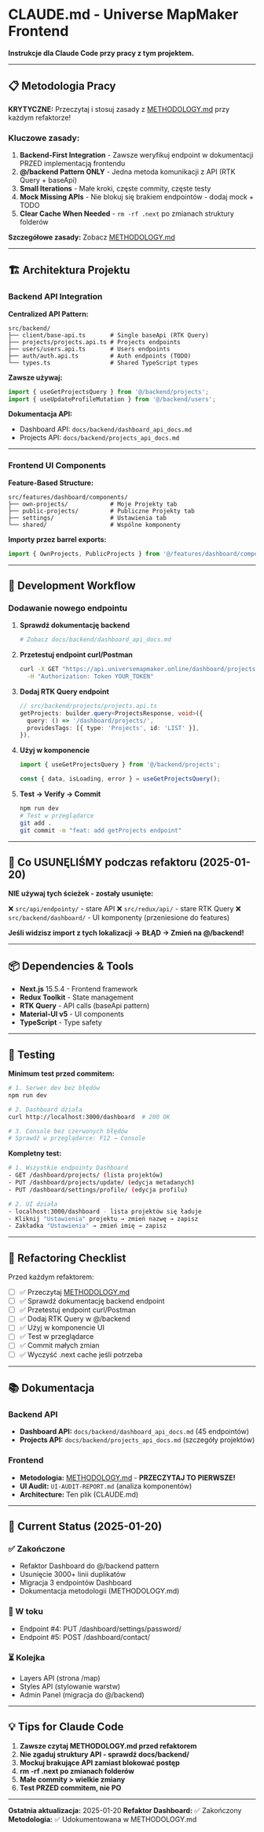 # CLAUDE.md - Universe MapMaker Frontend

**Instrukcje dla Claude Code przy pracy z tym projektem.**

---

## 📋 Metodologia Pracy

**KRYTYCZNE:** Przeczytaj i stosuj zasady z [METHODOLOGY.md](./METHODOLOGY.md) przy każdym refaktorze!

### Kluczowe zasady:

1. **Backend-First Integration** - Zawsze weryfikuj endpoint w dokumentacji PRZED implementacją frontendu
2. **@/backend Pattern ONLY** - Jedna metoda komunikacji z API (RTK Query + baseApi)
3. **Small Iterations** - Małe kroki, częste commity, częste testy
4. **Mock Missing APIs** - Nie blokuj się brakiem endpointów - dodaj mock + TODO
5. **Clear Cache When Needed** - `rm -rf .next` po zmianach struktury folderów

**Szczegółowe zasady:** Zobacz [METHODOLOGY.md](./METHODOLOGY.md)

---

## 🏗️ Architektura Projektu

### Backend API Integration

**Centralized API Pattern:**
```
src/backend/
├── client/base-api.ts       # Single baseApi (RTK Query)
├── projects/projects.api.ts # Projects endpoints
├── users/users.api.ts       # Users endpoints
├── auth/auth.api.ts         # Auth endpoints (TODO)
└── types.ts                 # Shared TypeScript types
```

**Zawsze używaj:**
```typescript
import { useGetProjectsQuery } from '@/backend/projects';
import { useUpdateProfileMutation } from '@/backend/users';
```

**Dokumentacja API:**
- Dashboard API: `docs/backend/dashboard_api_docs.md`
- Projects API: `docs/backend/projects_api_docs.md`

---

### Frontend UI Components

**Feature-Based Structure:**
```
src/features/dashboard/components/
├── own-projects/            # Moje Projekty tab
├── public-projects/         # Publiczne Projekty tab
├── settings/                # Ustawienia tab
└── shared/                  # Wspólne komponenty
```

**Importy przez barrel exports:**
```typescript
import { OwnProjects, PublicProjects } from '@/features/dashboard/components';
```

---

## 🔧 Development Workflow

### Dodawanie nowego endpointu

1. **Sprawdź dokumentację backend**
   ```bash
   # Zobacz docs/backend/dashboard_api_docs.md
   ```

2. **Przetestuj endpoint curl/Postman**
   ```bash
   curl -X GET "https://api.universemapmaker.online/dashboard/projects/" \
     -H "Authorization: Token YOUR_TOKEN"
   ```

3. **Dodaj RTK Query endpoint**
   ```typescript
   // src/backend/projects/projects.api.ts
   getProjects: builder.query<ProjectsResponse, void>({
     query: () => '/dashboard/projects/',
     providesTags: [{ type: 'Projects', id: 'LIST' }],
   }),
   ```

4. **Użyj w komponencie**
   ```typescript
   import { useGetProjectsQuery } from '@/backend/projects';

   const { data, isLoading, error } = useGetProjectsQuery();
   ```

5. **Test → Verify → Commit**
   ```bash
   npm run dev
   # Test w przeglądarce
   git add .
   git commit -m "feat: add getProjects endpoint"
   ```

---

## 🚫 Co USUNĘLIŚMY podczas refaktoru (2025-01-20)

**NIE używaj tych ścieżek - zostały usunięte:**

❌ `src/api/endpointy/` - stare API
❌ `src/redux/api/` - stare RTK Query
❌ `src/backend/dashboard/` - UI komponenty (przeniesione do features)

**Jeśli widzisz import z tych lokalizacji → BŁĄD → Zmień na @/backend!**

---

## 📦 Dependencies & Tools

- **Next.js** 15.5.4 - Frontend framework
- **Redux Toolkit** - State management
- **RTK Query** - API calls (baseApi pattern)
- **Material-UI v5** - UI components
- **TypeScript** - Type safety

---

## 🧪 Testing

**Minimum test przed commitem:**
```bash
# 1. Serwer dev bez błędów
npm run dev

# 2. Dashboard działa
curl http://localhost:3000/dashboard  # 200 OK

# 3. Console bez czerwonych błędów
# Sprawdź w przeglądarce: F12 → Console
```

**Kompletny test:**
```bash
# 1. Wszystkie endpointy Dashboard
- GET /dashboard/projects/ (lista projektów)
- PUT /dashboard/projects/update/ (edycja metadanych)
- PUT /dashboard/settings/profile/ (edycja profilu)

# 2. UI działa
- localhost:3000/dashboard - lista projektów się ładuje
- Kliknij "Ustawienia" projektu → zmień nazwę → zapisz
- Zakładka "Ustawienia" → zmień imię → zapisz
```

---

## 🔄 Refactoring Checklist

Przed każdym refaktorem:

- [ ] ✅ Przeczytaj [METHODOLOGY.md](./METHODOLOGY.md)
- [ ] ✅ Sprawdź dokumentację backend endpoint
- [ ] ✅ Przetestuj endpoint curl/Postman
- [ ] ✅ Dodaj RTK Query w @/backend
- [ ] ✅ Użyj w komponencie UI
- [ ] ✅ Test w przeglądarce
- [ ] ✅ Commit małych zmian
- [ ] ✅ Wyczyść .next cache jeśli potrzeba

---

## 📚 Dokumentacja

### Backend API
- **Dashboard API:** `docs/backend/dashboard_api_docs.md` (45 endpointów)
- **Projects API:** `docs/backend/projects_api_docs.md` (szczegóły projektów)

### Frontend
- **Metodologia:** [METHODOLOGY.md](./METHODOLOGY.md) - **PRZECZYTAJ TO PIERWSZE!**
- **UI Audit:** `UI-AUDIT-REPORT.md` (analiza komponentów)
- **Architecture:** Ten plik (CLAUDE.md)

---

## 🎯 Current Status (2025-01-20)

### ✅ Zakończone
- Refaktor Dashboard do @/backend pattern
- Usunięcie 3000+ linii duplikatów
- Migracja 3 endpointów Dashboard
- Dokumentacja metodologii (METHODOLOGY.md)

### 🚧 W toku
- Endpoint #4: PUT /dashboard/settings/password/
- Endpoint #5: POST /dashboard/contact/

### ⏳ Kolejka
- Layers API (strona /map)
- Styles API (stylowanie warstw)
- Admin Panel (migracja do @/backend)

---

## 💡 Tips for Claude Code

1. **Zawsze czytaj METHODOLOGY.md przed refaktorem**
2. **Nie zgaduj struktury API - sprawdź docs/backend/**
3. **Mockuj brakujące API zamiast blokować postęp**
4. **rm -rf .next po zmianach folderów**
5. **Małe commity > wielkie zmiany**
6. **Test PRZED commitem, nie PO**

---

**Ostatnia aktualizacja:** 2025-01-20
**Refaktor Dashboard:** ✅ Zakończony
**Metodologia:** ✅ Udokumentowana w METHODOLOGY.md
